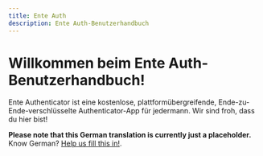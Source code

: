 ```yaml
---
title: Ente Auth
description: Ente Auth-Benutzerhandbuch
---
```


# Willkommen beim Ente Auth-Benutzerhandbuch!

Ente Authenticator ist eine kostenlose, plattformübergreifende,
Ende-zu-Ende-verschlüsselte Authenticator-App für jedermann. Wir sind froh, dass
du hier bist!

**Please note that this German translation is currently just a placeholder.**
Know German? [Help us fill this in!](https://github.com/ente-io/ente/docs).
